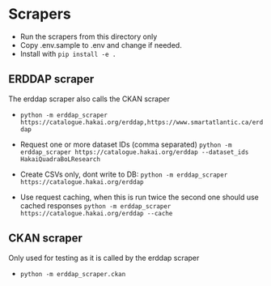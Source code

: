 # Scrapers

- Run the scrapers from this directory only
- Copy .env.sample to .env and change if needed.
- Install with `pip install -e .`

## ERDDAP scraper

The erddap scraper also calls the CKAN scraper

- `python -m erddap_scraper https://catalogue.hakai.org/erddap,https://www.smartatlantic.ca/erddap`

- Request one or more dataset IDs (comma separated)
  `python -m erddap_scraper https://catalogue.hakai.org/erddap --dataset_ids HakaiQuadraBoLResearch`

- Create CSVs only, dont write to DB:
  `python -m erddap_scraper https://catalogue.hakai.org/erddap`

- Use request caching, when this is run twice the second one should use cached responses
  `python -m erddap_scraper https://catalogue.hakai.org/erddap --cache`

## CKAN scraper

Only used for testing as it is called by the erddap scraper

- `python -m erddap_scraper.ckan`
